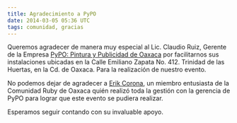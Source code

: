 ```yaml
---
title: Agradecimiento a PyPO
date: 2014-03-05 05:36 UTC
tags: comunidad, gracias
---
```


Queremos agradecer de manera muy especial al Lic. Claudio Ruiz, Gerente de la Empresa [PyPO: Pintura y Publicidad de Oaxaca](http://www.pypo.mx/) por facilitarnos sus instalaciones ubicadas en la Calle Emiliano Zapata No. 412. Trinidad de las Huertas, en la Cd. de Oaxaca. Para la realización de nuestro evento.

No podemos dejar de agradecer a [Erik Corona](http://twitter.com/eeecorona), un miembro entusiasta de la Comunidad Ruby de Oaxaca quién realizó toda la gestión con la gerencia de PyPO para lograr que este evento se pudiera realizar.

Esperamos seguir contando con su invaluable apoyo.
